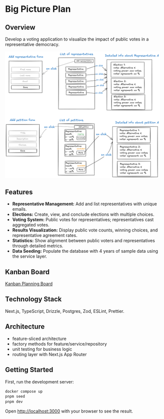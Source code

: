 # Big Picture Plan

## Overview
Develop a voting application to visualize the impact of public votes in a representative democracy.

![BPP](BPP.png)

## Features
- **Representative Management:** Add and list representatives with unique emails.
- **Elections:** Create, view, and conclude elections with multiple choices.
- **Voting System:** Public votes for representatives; representatives cast aggregated votes.
- **Results Visualization:** Display public vote counts, winning choices, and representative agreement rates.
- **Statistics:** Show alignment between public voters and representatives through detailed metrics.
- **Data Seeding:** Populate the database with 4 years of sample data using the service layer.

## Kanban Board
[Kanban Planning Board](https://github.com/users/victor-reyes/projects/5)

## Technology Stack
Next.js, TypeScript, Drizzle, Postgres, Zod, ESLint, Prettier.

## Architecture
- feature-sliced architecture
- factory methods for feature/service/repository
- unit testing for business logic
- routing layer with Next.js App Router


## Getting Started

First, run the development server:

```bash
docker compose up
pnpm seed
pnpm dev
```

Open [http://localhost:3000](http://localhost:3000) with your browser to see the result.

